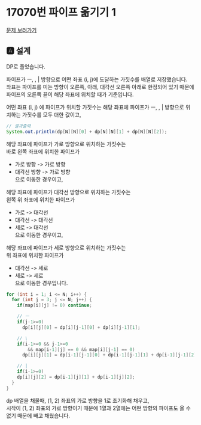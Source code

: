 # 17070번 파이프 옮기기 1
[문제 보러가기](https://www.acmicpc.net/problem/17070)

## 🅰 설계

DP로 풀었습니다.

파이프가 ㅡ, \, | 방향으로 어떤 좌표 (i, j)에 도달하는 가짓수를 배열로 저장했습니다.   
좌표는 파이프를 미는 방향이 오른쪽, 아래, 대각선 오른쪽 아래로 한정되어 있기 때문에 파이프의 오른쪽 끝이 해당 좌표에 위치할 때가 기준입니다.

어떤 좌표 (i, j) 에 파이프가 위치할 가짓수는 해당 좌표에 파이프가 ㅡ, \, | 방향으로 위치하는 가짓수를 모두 더한 값이고,
```java
// 결과출력
System.out.println(dp[N][N][0] + dp[N][N][1] + dp[N][N][2]);
```

해당 좌표에 파이프가 가로 방향으로 위치하는 가짓수는   
바로 왼쪽 좌표에 위치한 파이프가
  - 가로 방향 -> 가로 방향
  - 대각선 방향 -> 가로 방향   
으로 이동한 경우이고,

해당 좌표에 파이프가 대각선 방향으로 위치하는 가짓수는   
왼쪽 위 좌표에 위치한 파이프가
 - 가로 -> 대각선
 - 대각선 -> 대각선
 - 세로 -> 대각선   
 으로 이동한 경우이고,
 
해당 좌표에 파이프가 세로 방향으로 위치하는 가짓수는   
위 좌표에 위치한 파이프가
 - 대각선 -> 세로
 - 세로 -> 세로   
 으로 이동한 경우입니다.

```java
for (int i = 1; i <= N; i++) {
  for (int j = 3; j <= N; j++) {
    if(map[i][j] != 0) continue;

    // ㅡ
    if(j-1>=0)
      dp[i][j][0] = dp[i][j-1][0] + dp[i][j-1][1];

    // \
    if(i-1>=0 && j-1>=0
        && map[i-1][j] == 0 && map[i][j-1] == 0)
      dp[i][j][1] = dp[i-1][j-1][0] + dp[i-1][j-1][1] + dp[i-1][j-1][2];

    // |
    if(i-1>=0)
    dp[i][j][2] = dp[i-1][j][1] + dp[i-1][j][2];
  }
}
```

dp 배열을 채울때, (1, 2) 좌표의 가로 방향을 1로 초기화해 채우고,   
시작이 (1, 2) 좌표의 가로 방향이기 때문에 1열과 2열에는 어떤 방향의 파이프도 올 수 없기 때문에 빼고 채웠습니다.

